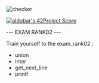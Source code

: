 ![checker](https://github.com/busshi/exam_rank02/actions/workflows/checker.yml/badge.svg)

[![aldubar's 42Project Score](https://badge42.herokuapp.com/api/project/aldubar/Exam%20Rank%2002)](https://github.com/JaeSeoKim/badge42)


--- EXAM RANK02 ---

Train yourself to the exam_rank02 :
- union
- inter
- get_next_line
- printf
